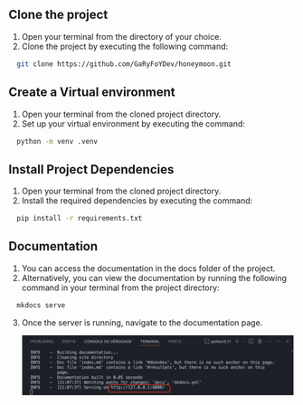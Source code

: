 ## Clone the project
1. Open your terminal from the directory of your choice.
2. Clone the project by executing the following command:
   
```bash
  git clone https://github.com/GaRyFoYDev/honeymoon.git
```
## Create a Virtual environment
1. Open your terminal from the cloned project directory.
2. Set up your virtual environment by executing the command: 

```bash
  python -m venv .venv
```

## Install Project Dependencies
1. Open your terminal from the cloned project directory.
2. Install the required dependencies by executing the command:
   
```bash
  pip install -r requirements.txt
```

## Documentation
1. You can access the documentation in the docs folder of the project.
2. Alternatively, you can view the documentation by running the following command in your terminal from the project directory:

```bash
  mkdocs serve
```
3. Once the server is running, navigate to the documentation page. 
   
   ![Documentation](img/docs_img.png)
 






